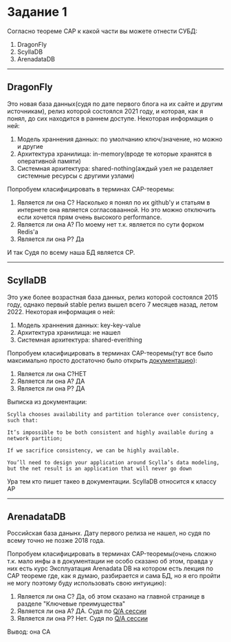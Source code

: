 # Задание 1
Согласно теореме CAP к какой части вы можете отнести СУБД:  
1. DragonFly 
2. ScyllaDB
3. ArenadataDB
---
## DragonFly   
Это новая база данных(судя по дате первого блога на их сайте и другим источникам), релиз которой состоялся 2021 году, и которая, как я понял, до сих находится в раннем доступе. Некоторая информация о ней:  
1. Модель храннения данных: по умолчанию ключ/значение, но можно и другие
2. Архитектура хранилища: in-memory(вроде те которые хранятся в оперативной памяти)
3. Системная архитектура: shared-nothing(аждый узел не разделяет системные ресурсы с другими узлами)  

Попробуем класифицировать в терминах CAP-теоремы:  
1. Является ли она C? Насколько я понял по их github'у и статьям в интернете она является согласоваанной. Но это можно отключить если хочется прям очень высокого performance.
2. Является ли она A? По моему нет т.к. является по сути форком Redis'а
3. Является ли она P? Да  

И так Судя по всему наша БД является CP.

---
## ScyllaDB
Это уже более возрастная база данных, релиз которой состоялся 2015 году, однако первый stable релиз вышел всего 7 месяцев назад, летом 2022. Некоторая информация о ней:
1. Модель храннения данных: key-key-value
2. Архитектура хранилища: не нашел
3. Системная архитектура: shared-everithing

Попробуем класифицировать в терминах CAP-теоремы(тут все было максимально просто достаточно было открыть [документацию](https://docs.scylladb.com/stable/architecture/architecture-fault-tolerance.html)):  
1. Является ли она C?НЕТ
2. Является ли она A? ДА
3. Является ли она P? ДА 

Выписка из документации:
```
Scylla chooses availability and partition tolerance over consistency, such that:

It’s impossible to be both consistent and highly available during a network partition;

If we sacrifice consistency, we can be highly available.

You’ll need to design your application around Scylla’s data modeling, but the net result is an application that will never go down
```
Ура тем кто пишет такео в документации. ScyllaDB относится к классу AP

---
## ArenadataDB
Российская база данынх. Дату первого релиза не нашел, но судя по всему точно не позже 2018 года.

Попробуем класифицировать в терминах CAP-теоремы(очень сложно т.к. мало инфы а в документации не особо сказано об этом, правда у них есть курс Эксплуатация Arenadata DB на котором есть лекция по CAP теореме где, как я думаю, разбирается и сама БД, но я его пройти не могу поэтому буду использовать свою интуицию):  
1. Является ли она C? Да, об этом сказано на главной странице в разделе "Ключевые преимущества"
2. Является ли она A? ДА. Судя по [Q/A сессии](https://arenadata.tech/about/blog/qna-big-data-universe2021/)
3. Является ли она P? Нет. Судя по [Q/A сессии](https://arenadata.tech/about/blog/qna-big-data-universe2021/)

Вывод: она CA